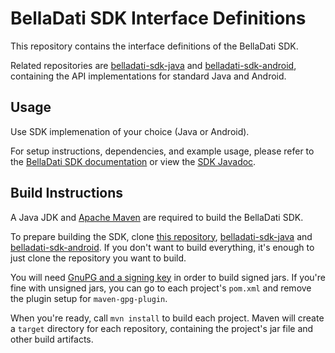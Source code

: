 # BellaDati SDK Interface Definitions

This repository contains the interface definitions of the BellaDati SDK.

Related repositories are [belladati-sdk-java](https://github.com/BellaDati/belladati-sdk-java/) and [belladati-sdk-android](https://github.com/BellaDati/belladati-sdk-android/), containing the API implementations for standard Java and Android.

## Usage

Use SDK implemenation of your choice (Java or Android).

For setup instructions, dependencies, and example usage, please refer to the [BellaDati SDK documentation](http://support.belladati.com/techdoc/Java+SDK) or view the [SDK Javadoc](http://api.belladati.com/sdk/0.9/javadoc/).

## Build Instructions

A Java JDK and [Apache Maven](http://maven.apache.org/) are required to build the BellaDati SDK.

To prepare building the SDK, clone [this repository](https://github.com/BellaDati/belladati-sdk-api), [belladati-sdk-java](https://github.com/BellaDati/belladati-sdk-java/) and [belladati-sdk-android](https://github.com/BellaDati/belladati-sdk-android/). If you don't want to build everything, it's enough to just clone the repository you want to build.

You will need [GnuPG and a signing key](https://docs.sonatype.org/display/Repository/How+To+Generate+PGP+Signatures+With+Maven) in order to build signed jars. If you're fine with unsigned jars, you can go to each project's `pom.xml` and remove the plugin setup for `maven-gpg-plugin`.

When you're ready, call `mvn install` to build each project. Maven will create a `target` directory for each repository, containing the project's jar file and other build artifacts.
